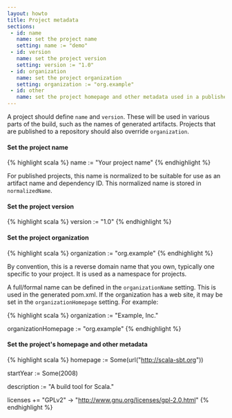 ```yaml
---
layout: howto
title: Project metadata
sections:
 - id: name
   name: set the project name
   setting: name := "demo"
 - id: version
   name: set the project version
   setting: version := "1.0"
 - id: organization
   name: set the project organization
   setting: organization := "org.example"
 - id: other
   name: set the project homepage and other metadata used in a published pom.xml
---
```


A project should define `name` and `version`.  These will be used in various parts of the build, such as the names of generated artifacts.  Projects that are published to a repository should also override `organization`.

<h4 id="name">Set the project name</h4>

{% highlight scala %}
name := "Your project name"
{% endhighlight %}

For published projects, this name is normalized to be suitable for use as an artifact name and dependency ID.  This normalized name is stored in `normalizedName`.

<h4 id="version">Set the project version</h4>

{% highlight scala %}
version := "1.0"
{% endhighlight %}

<h4 id="organization">Set the project organization</h4>

{% highlight scala %}
organization := "org.example"
{% endhighlight %}

By convention, this is a reverse domain name that you own, typically one specific to your project.  It is used as a namespace for projects.

A full/formal name can be defined in the `organizationName` setting.  This is used in the generated pom.xml.  If the organization has a web site, it may be set in the `organizationHomepage` setting.  For example:

{% highlight scala %}
organization := "Example, Inc."

organizationHomepage := "org.example"
{% endhighlight %}

<h4 id="other">Set the project's homepage and other metadata</h4>

{% highlight scala %}
homepage := Some(url("http://scala-sbt.org"))

startYear := Some(2008)

description := "A build tool for Scala."

licenses += "GPLv2" -> "http://www.gnu.org/licenses/gpl-2.0.html"
{% endhighlight %}
